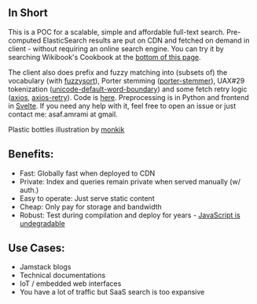 ## In Short

This is a POC for a scalable, simple and affordable full-text search.
Pre-computed ElasticSearch results are put on CDN and fetched on demand in client - without requiring an online search engine.
You can try it by searching Wikibook's Cookbook at the [bottom of this page](#search).

The client also does prefix and fuzzy matching into (subsets of) the vocabulary (with [fuzzysort](https://github.com/farzher/fuzzysort)), Porter stemming ([porter-stemmer](https://github.com/jedp/porter-stemmer)), UAX#29 tokenization ([unicode-default-word-boundary](https://github.com/eddieantonio/unicode-default-word-boundary)) and some fetch retry logic ([axios](https://github.com/axios/axios), [axios-retry](https://github.com/softonic/axios-retry)).
Code is [here](https://github.com/asafamr/PlasticSearched). Preprocessing is in Python and frontend in [Svelte](https://svelte.dev/).
If you need any help with it, feel free to open an issue or just contact me: asaf.amrami at gmail.

Plastic bottles illustration by [monkik](https://www.flaticon.com/authors/monkik)

## Benefits:

- Fast: Globally fast when deployed to CDN
- Private: Index and queries remain private when served manually (w/ auth.)
- Easy to operate: Just serve static content
- Cheap: Only pay for storage and bandwidth
- Robust: Test during compilation and deploy for years - [JavaScript is undegradable](https://death-to-ie11.com/)

## Use Cases:

- Jamstack blogs
- Technical documentations
- IoT / embedded web interfaces
- You have a lot of traffic but SaaS search is too expansive
